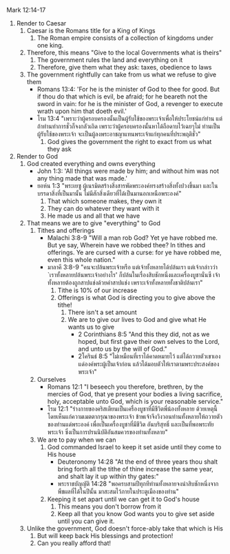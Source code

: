 Mark 12:14-17

1. Render to Caesar
    1. Caesar is the Romans title for a King of Kings
        1. The Roman empire consists of a collection of kingdoms under one king.
    2. Therefore, this means "Give to the local Governments what is theirs"
        1. The government rules the land and everything on it
        2. Therefore, give them what they ask: taxes, obedience to laws
    3. The government rightfully can take from us what we refuse to give them
        - Romans 13:4: 'For he is the minister of God to thee for good. But if thou do that which is evil, be afraid; for he beareth not the sword in vain: for he is the minister of God, a revenger to execute wrath upon him that doeth evil.'
        - โรม 13:4 "เพราะว่าผู้ครอบครองนั้นเป็นผู้รับใช้ของพระเจ้าเพื่อให้ประโยชน์แก่ท่าน แต่ถ้าท่านทำการชั่วก็จงกลัวเถิด เพราะว่าผู้ครอบครองนั้นหาได้ถือดาบไว้เฉยๆไม่ ท่านเป็นผู้รับใช้ของพระเจ้า จะเป็นผู้ลงพระอาชญาแทนพระเจ้าแก่ทุกคนที่ประพฤติชั่ว"
            1. God gives the government the right to exact from us what they ask
2. Render to God
    1. God created everything and owns everything
        - John 1:3: 'All things were made by him; and without him was not any thing made that was made.'
        - ยอห์น 1:3 "พระเยซู ผู้เนรมิตสร้างสิ่งสารพัดพระองค์ทรงสร้างสิ่งทั้งปวงขึ้นมา และในบรรดาสิ่งที่เป็นมานั้น ไม่มีสักสิ่งเดียวที่ได้เป็นมานอกเหนือพระองค์"
            1. That which someone makes, they own it
            2. They can do whatever they want with it
            3. He made us and all that we have
    2. That means we are to give "everything" to God
        1. Tithes and offerings
            - Malachi 3:8-9 "Will a man rob God? Yet ye have robbed me. But ye say, Wherein have we robbed thee? In tithes and offerings. Ye are cursed with a curse: for ye have robbed me, even this whole nation."
            - มาลาคี 3:8-9 "คนจะปล้นพระเจ้าหรือ แต่เจ้าทั้งหลายได้ปล้นเรา แต่เจ้ากล่าวว่า `เราทั้งหลายปล้นพระเจ้าอย่างไร' ก็ปล้นในเรื่องสิบชักหนึ่งและเครื่องบูชานั่นซี เจ้าทั้งหลายต้องถูกสาปแช่งด้วยคำสาปแช่ง เพราะเจ้าทั้งหลายทั้งชาติปล้นเรา"
                1. Tithe is 10% of our increase
                2. Offerings is what God is directing you to give above the tithe!
                    1. There isn't a set amount
                    2. We are to give our lives to God and give what He wants us to give
                        - 2 Corinthians 8:5 "And this they did, not as we hoped, but first gave their own selves to the Lord, and unto us by the will of God."
                        - 2โครินธ์ 8:5 "ไม่เหมือนที่เราได้คาดหมายไว้ แต่ได้ถวายตัวเขาเองแด่องค์พระผู้เป็นเจ้าก่อน แล้วได้มอบตัวให้เราตามพระประสงค์ของพระเจ้า"
        2. Ourselves
            - Romans 12:1 "I beseech you therefore, brethren, by the mercies of God, that ye present your bodies a living sacrifice, holy, acceptable unto God, which is your reasonable service."
            - โรม 12:1 "ร่างกายของคริสเตียนเป็นเครื่องบูชาที่มีชีวิตพี่น้องทั้งหลาย ด้วยเหตุนี้โดยเห็นแก่ความเมตตากรุณาของพระเจ้า ข้าพเจ้าจึงวิงวอนท่านทั้งหลายให้ถวายตัวของท่านแด่พระองค์ เพื่อเป็นเครื่องบูชาที่มีชีวิต อันบริสุทธิ์ และเป็นที่พอพระทัยพระเจ้า ซึ่งเป็นการปรนนิบัติอันสมควรของท่านทั้งหลาย"
        3. We are to pay when we can
            1. God commanded Israel to keep it set aside until they come to His house
                - Deuteronomy 14:28 "At the end of three years thou shalt bring forth all the tithe of thine increase the same year, and shalt lay it up within thy gates:"
                - พระราชบัญญัติ 14:28 "พอครบสามปีทุกทีท่านทั้งหลายจงนำสิบชักหนึ่งจากพืชผลที่ได้ในปีนั้น มาสะสมไว้ภายในประตูเมืองของท่าน"
            2. Keeping it set apart until we can get it to God's house
                1. This means you don't borrow from it
                2. Keep all that you know God wants you to give set aside until you can give it.
    3. Unlike the government, God doesn't force-ably take that which is His
        1. But will keep back His blessings and protection!
        2. Can you really afford that!